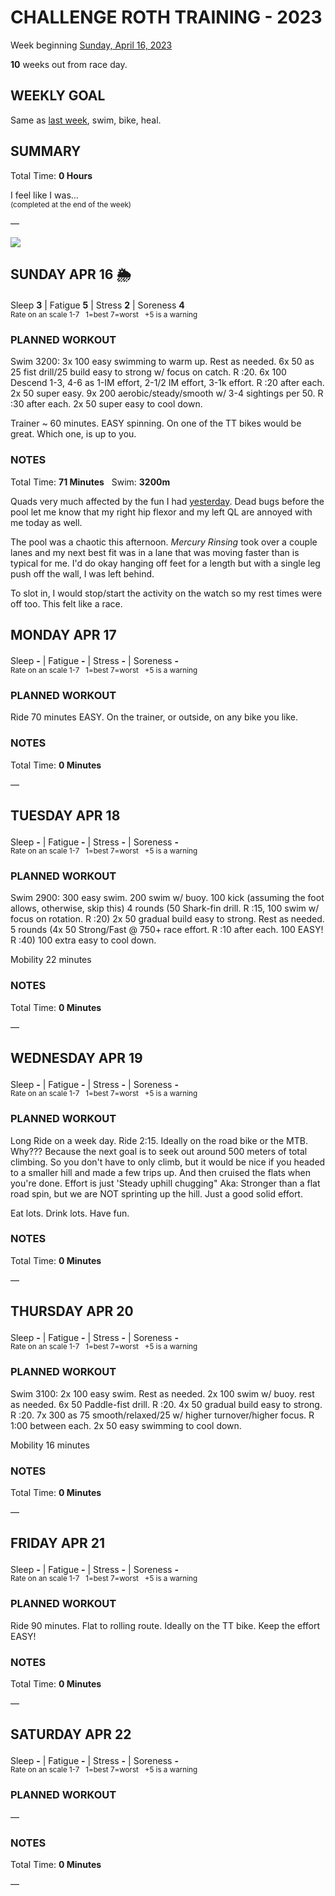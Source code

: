 # CHALLENGE ROTH TRAINING - 2023
Week beginning [Sunday, April 16, 2023](javascript:flick('sun');)

**10** weeks out from race day.

## WEEKLY GOAL
Same as [last week](challenge2023-11weeksout), swim, bike, heal.

## SUMMARY
Total Time: **0 Hours**

I feel like I was...
<br /><sup>(completed at the end of the week)</sup>

&mdash;

![](/assets/jpg/II-9x550.jpeg)

## SUNDAY APR 16 🌦
Sleep **3** | Fatigue **5** | Stress **2** | Soreness **4**
<sup><br />Rate on an scale 1-7 &nbsp; 1=best 7=worst &nbsp; +5 is a warning</sup>

### PLANNED WORKOUT
Swim 3200: 
3x 100 easy swimming to warm up. Rest as needed. 
6x 50 as 25 fist drill/25 build easy to strong w/ focus on catch. R :20. 
6x 100 Descend 1-3, 4-6 as 1-IM effort, 2-1/2 IM effort, 3-1k effort. R :20 after each. 
2x 50 super easy.
9x 200 aerobic/steady/smooth w/ 3-4 sightings per 50. R :30 after each. 
2x 50 super easy to cool down. 

Trainer ~ 60 minutes. EASY spinning. 
On one of the TT bikes would be great. Which one, is up to you.

### NOTES
Total Time: **71 Minutes** &nbsp; Swim: **3200m**

Quads very much affected by the fun I had [yesterday](challenge2023-11weeksout?sat).  Dead bugs before the pool let me know that my right hip flexor and my left QL are annoyed with me today as well.

The pool was a chaotic this afternoon.  _Mercury Rinsing_ took over a couple lanes and my next best fit was in a lane that was moving faster than is typical for me.  I'd do okay hanging off feet for a length but with a single leg push off the wall, I was left behind.  

To slot in, I would stop/start the activity on the watch so my rest times were off too.  This felt like a race.


<!---->
## MONDAY APR 17
Sleep **-** | Fatigue **-** | Stress **-** | Soreness **-**
<sup><br />Rate on an scale 1-7 &nbsp; 1=best 7=worst &nbsp; +5 is a warning</sup>

### PLANNED WORKOUT
Ride 70 minutes EASY. 
On the trainer, or outside, on any bike you like.

### NOTES
Total Time: **0 Minutes**

&mdash;  

<!---->
## TUESDAY APR 18
Sleep **-** | Fatigue **-** | Stress **-** | Soreness **-**
<sup><br />Rate on an scale 1-7 &nbsp; 1=best 7=worst &nbsp; +5 is a warning</sup>

### PLANNED WORKOUT
Swim 2900: 
300 easy swim. 
200 swim w/ buoy. 
100 kick (assuming the foot allows, otherwise, skip this) 
4 rounds (50 Shark-fin drill. R :15, 100 swim w/ focus on rotation. R :20)
2x 50 gradual build easy to strong. Rest as needed. 
5 rounds (4x 50 Strong/Fast @ 750+ race effort. R :10 after each. 100 EASY! R :40)
100 extra easy to cool down. 

Mobility 22 minutes

### NOTES
Total Time: **0 Minutes**

&mdash;  

<!---->
## WEDNESDAY APR 19
Sleep **-** | Fatigue **-** | Stress **-** | Soreness **-**
<sup><br />Rate on an scale 1-7 &nbsp; 1=best 7=worst &nbsp; +5 is a warning</sup>

### PLANNED WORKOUT
Long Ride on a week day. 
Ride 2:15. Ideally on the road bike or the MTB. Why???
Because the next goal is to seek out around 500 meters of total climbing. So you don't have to only climb, but it would be nice if you headed to a smaller hill and made a few trips up. And then cruised the flats when you're done. 
Effort is just 'Steady uphill chugging" Aka: Stronger than a flat road spin, but we are NOT sprinting up the hill. Just a good solid effort. 

Eat lots. Drink lots. Have fun.

### NOTES
Total Time: **0 Minutes**

&mdash;  

<!---->
## THURSDAY APR 20
Sleep **-** | Fatigue **-** | Stress **-** | Soreness **-**
<sup><br />Rate on an scale 1-7 &nbsp; 1=best 7=worst &nbsp; +5 is a warning</sup>

### PLANNED WORKOUT
Swim 3100:
2x 100 easy swim. Rest as needed.
2x 100 swim w/ buoy. rest as needed.
6x 50 Paddle-fist drill. R :20.
4x 50 gradual build easy to strong. R :20.
7x 300 as 75 smooth/relaxed/25 w/ higher turnover/higher focus. R 1:00 between each. 
2x 50 easy swimming to cool down.

Mobility 16 minutes

### NOTES
Total Time: **0 Minutes**

&mdash;  

<!---->
## FRIDAY APR 21
Sleep **-** | Fatigue **-** | Stress **-** | Soreness **-**
<sup><br />Rate on an scale 1-7 &nbsp; 1=best 7=worst &nbsp; +5 is a warning</sup>

### PLANNED WORKOUT
Ride 90 minutes. Flat to rolling route. 
Ideally on the TT bike. 
Keep the effort EASY!

### NOTES
Total Time: **0 Minutes**

&mdash;  

<!---->
## SATURDAY APR 22
Sleep **-** | Fatigue **-** | Stress **-** | Soreness **-**
<sup><br />Rate on an scale 1-7 &nbsp; 1=best 7=worst &nbsp; +5 is a warning</sup>

### PLANNED WORKOUT
&mdash;  

### NOTES
Total Time: **0 Minutes**

&mdash;  
